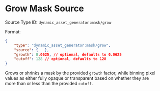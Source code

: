# Grow Mask Source

Source Type ID: `dynamic_asset_generator:mask/grow`

Format:

```json
{
    "type": "dynamic_asset_generator:mask/grow",
    "source": {   },
    "growth": 0.0625, // optional, defaults to 0.0625
    "cutoff": 128 // optional, defaults to 128
}
```

Grows or shrinks a mask by the provided `growth` factor, while binning pixel values as either fully opaque or transparent based on whether they are more than or less than the provided `cutoff`.
